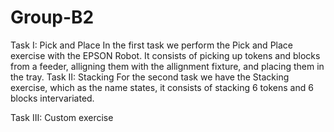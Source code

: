 # Group-B2 
Task I: Pick and Place
In the first task we perform the Pick and Place exercise with the EPSON Robot. It consists of picking up tokens and blocks from a feeder, alligning them with the allignment fixture, and placing them in the tray.
Task II: Stacking
For the second task we have the Stacking exercise, which as the name states, it consists of stacking 6 tokens and 6 blocks intervariated.

Task III: Custom exercise
